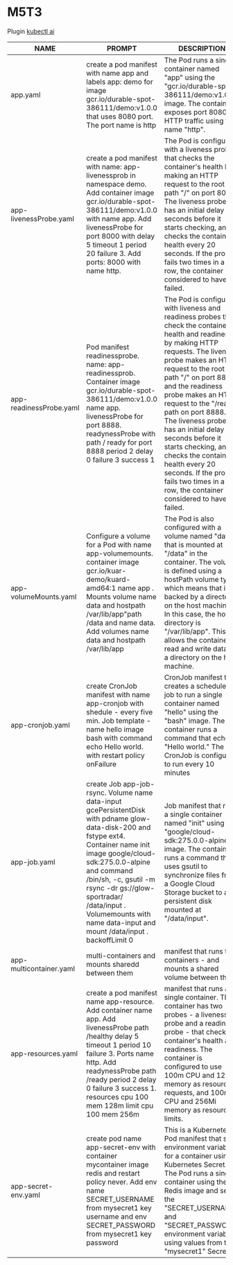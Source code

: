 # M5T3
Plugin [kubectl ai](https://github.com/sozercan/kubectl-ai)

| NAME | PROMPT | DESCRIPTION | EXAMPLE |
|------|--------|-------------|---------|
| app.yaml | create a pod manifest with name app and labels app: demo for image gcr.io/durable-spot-386111/demo:v1.0.0 that uses 8080 port. The port name is http | The Pod runs a single container named "app" using the "gcr.io/durable-spot-386111/demo:v1.0.0" image. The container exposes port 8080 for HTTP traffic using the name "http". | [app.yaml](./yaml/app.yaml) |
| app-livenessProbe.yaml | create a pod manifest with  name: app-livenessprob in namespace demo. Add container image gcr.io/durable-spot-386111/demo:v1.0.0 with name app. Add livenessProbe for port 8000 with delay 5 timeout 1 period 20 failure 3. Add ports: 8000 with name http. | The Pod is configured with a liveness probe that checks the container's health by making an HTTP request to the root path "/" on port 8000. The liveness probe has an initial delay of 5 seconds before it starts checking, and it checks the container's health every 20 seconds. If the probe fails two times in a row, the container is considered to have failed. | [app-livenessProbe](./yaml/app-livenessProbe.yaml) |
| app-readinessProbe.yaml | Pod manifest readinessprobe. name: app-readinessprob. Container image gcr.io/durable-spot-386111/demo:v1.0.0 name app. livenessProbe for port 8888. readynessProbe with path /  ready for port 8888 period 2 delay 0 failure 3 success 1 | The Pod is configured with liveness and readiness probes that check the container's health and readiness by making HTTP requests. The liveness probe makes an HTTP request to the root path "/" on port 8888, and the readiness probe makes an HTTP request to the "/ready" path on port 8888. The liveness probe has an initial delay of 5 seconds before it starts checking, and it checks the container's health every 20 seconds. If the probe fails two times in a row, the container is considered to have failed. | [app-readinessProbe](./yaml/app-readinessProbe.yaml) |
| app-volumeMounts.yaml | Configure a volume for a Pod  with name app-volumemounts. container image gcr.io/kuar-demo/kuard-amd64:1 name app . Mounts volume name data and hostpath /var/lib/app"path /data and name data. Add volumes name data and hostpath /var/lib/app | The Pod is also configured with a volume named "data" that is mounted at "/data" in the container. The volume is defined using a hostPath volume type, which means that it is backed by a directory on the host machine. In this case, the host directory is "/var/lib/app". This allows the container to read and write data to a directory on the host machine. | [app-volumeMounts](./yaml/app-volumeMounts.yaml) |
| app-cronjob.yaml | create CronJob manifest with name  app-cronjob with shedule - every five min. Job template - name hello image bash with command echo Hello world. with restart policy onFailure |  CronJob manifest that creates a scheduled job to run a single container named "hello" using the "bash" image. The container runs a command that echoes "Hello world." The CronJob is configured to run every 10 minutes | [app-cronjob](./yaml/app-cronjob.yaml) |
| app-job.yaml | create Job app-job-rsync. Volume name data-input gcePersistentDisk with pdname glow-data-disk-200 and fstype ext4. Container name init image google/cloud-sdk:275.0.0-alpine and command /bin/sh, -c, gsutil -m rsync -dr gs://glow-sportradar/ /data/input . Volumemounts with name data-input and mount /data/input . backoffLimit 0 | Job manifest that runs a single container named "init" using the "google/cloud-sdk:275.0.0-alpine" image. The container runs a command that uses gsutil to synchronize files from a Google Cloud Storage bucket to a persistent disk mounted at "/data/input". | [app-job](./yaml/app-job.yaml) |
| app-multicontainer.yaml | multi-containers and mounts sharedd between them | manifest that runs two containers - and mounts a shared volume between them | [app-multicontainer](./yaml/app-multicontainer.yaml) |
| app-resources.yaml | create a pod manifest name app-resource. Add container name app. Add livenessProbe  path /healthy delay 5 timeout 1 period 10 failure 3. Ports name http. Add readynessProbe path /ready period 2 delay 0 failure 3 success 1. resources cpu 100 mem 128m limit cpu 100 mem 256m | manifest that runs a single container. The container has two probes - a liveness probe and a readiness probe - that check the container's health and readiness. The container is configured to use 100m CPU and 128Mi memory as resource requests, and 100m CPU and 256Mi memory as resource limits. | [app-multicontainer](./yaml/app-multicontainer.yaml) | 
| app-secret-env.yaml | create pod name app-secret-env with container mycontainer image redis and restart policy never. Add env name SECRET_USERNAME from mysecret1 key username and env SECRET_PASSWORD from mysecret1 key password | This is a Kubernetes Pod manifest that sets environment variables for a container using a Kubernetes Secret. The Pod runs a single container using the Redis image and sets the "SECRET_USERNAME" and "SECRET_PASSWORD" environment variables using values from the "mysecret1" Secret. | [app-secret-env](./yaml/app-secret-env.yaml) |
